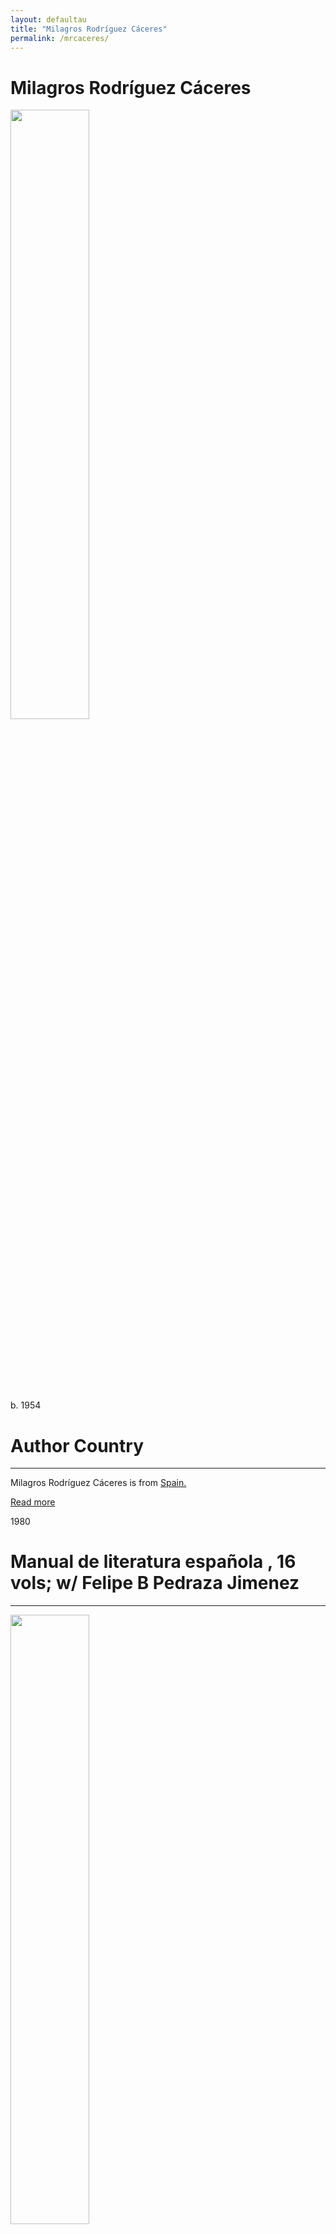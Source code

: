 ```yaml
---
layout: defaultau
title: "Milagros Rodríguez Cáceres"
permalink: /mrcaceres/
---
```

<!-- partial:index.partial.html -->
<div class="content">
     <h1>Milagros Rodríguez Cáceres</h1>
    <div class="quote">
        <div><img src="https://cultura.ellugardelamancha.es/wp-content/uploads/2019/02/Milagros-rodriguez-bachiller-400x354.jpg" height="50%" width = "50%" class="logo"></div>
    </div>
    <div class="timeline">
        <div style="padding-bottom:100px;"></div>
        <div class="block">
             <div class="date right"><p class="right"> b. 1954 </p></div>
            <div class="dot"></div>
            <div class="left first">
            <div class="author_country">
                <h1>Author Country</h1><hr>
          <div class="aclocation">  <p>Milagros Rodríguez Cáceres is from <a href="{{ site.baseurl }}/2">Spain.</a></p></div>
              <div class="acreadmore">  <a href="https://es.wikipedia.org/wiki/Milagros_Rodr%C3%ADguez_C%C3%A1ceres" target="_blank">Read more</a></div>
            </div>
            </div>
        <div class="block">
            <div class="date left"><p class="left">1980</p></div>
            <div class="dot"></div>
            <div class="right">
                <h1>Manual de literatura española , 16 vols; w/ Felipe B Pedraza Jimenez</h1><hr>
                <p><img src="https://m.media-amazon.com/images/I/51i03wNtCyL._SX320_BO1,204,203,200_.jpg" height="50%" width = "50%"></p>
                <p>
                Language: Spanish<br/>
                Publisher: Cénlit Ediciones<br/>
                Pub_location: Tafalla, Spain<br/>
                Genre: Anthology<br/>
                Length: 848<br/>                   </p>
            </div>
        </div>
       <div class="block">
            <div class="date right"><p class="right">1993</p></div>
            <div class="dot"></div>
            <div class="left">
                <h1>As Editor: La Ciudad de la Niebla by Pío Baroja</h1><hr>
                <p><img src="https://www.catalegbiblioteques.ad/img_cache/9755c076cab90cc42c6642923a1d3a33.png" height="50%" width = "50%"></p>
                <p>
                Language: Spanish<br/>
                Publisher: Editorial Bruño<br/>
                Pub_location: Madrid, Spain<br/>
                Genre: <br/>
                Length: 352<br/>                   </p>
            </div>
        </div>
       <div class="block">
            <div class="date left"><p class="left">1997</p></div>
            <div class="dot"></div>
            <div class="right">
                <h1>Las épocas de la literatura española w/ Felipe B Pedraza Jimenez</h1><hr>
                <p><img src="https://m.media-amazon.com/images/I/81rln1VRcdL._AC_UF1000,1000_QL80_.jpg" height="50%" width = "50%"></p>
                <p>
                Language: Spanish<br/>
                Publisher: Ed. Ariel<br/>
                Pub_location: Barcelona, Spain<br/>
                Genre: <br/>
                Length: 416<br/>                   </p>
            </div>
        </div>
       <div class="block">
            <div class="date right"><p class="right">1998</p></div>
            <div class="dot"></div>
            <div class="left">
                <h1>As editor: La vida de Lazarillo de Tormes</h1><hr>
                <p><img src="https://cloud10.todocoleccion.online/libros-segunda-mano-literatura/tc/2019/07/14/21/171269144_tcimg_45F90025.webp" height="50%" width = "50%"></p>
                <p>
                Language: Spanish<br/>
                Publisher: Editorial Bruño<br/>
                Pub_location: Madrid, Spain<br/>
                Genre: <br/>
                Length: 187<br/>                   </p>
            </div>
        </div><div class="block">
            <div class="date left"><p class="left">1999</p></div>
            <div class="dot"></div>
            <div class="right">
                <h1>As editor: Niebla by Miguel de Unamuno</h1><hr>
                <p><img src="https://cloud10.todocoleccion.online/libros-segunda-mano-literatura/tc/2022/03/29/17/328068873.webp" height="50%" width = "50%"></p>
                <p>
                Language: Spanish<br/>
                Publisher: Editorial Bruño<br/>
                Pub_location: Madrid, Spain<br/>
                Genre: <br/>
                Length: 331<br/>                   </p>
            </div>
        </div>
<div class="block">
            <div class="date right"><p class="right">1999</p></div>
            <div class="dot"></div>
            <div class="left">
                <h1>Literatura española. Historia y textos 1.: Edad Media - Prerrenacimiento - Renacimiento w/ Felipe Blas Pedraza Jiménez</h1><hr>
                <p><img src="https://m.media-amazon.com/images/I/51aBEM4LadL._SX316_BO1,204,203,200_.jpg" height="50%" width = "50%"></p>
                <p>
                Language: Spanish<br/>
                Publisher: Editorial Octaedro<br/>
                Pub_location: Barcelona, Spain<br/>
                Genre: <br/>
                Length: 272<br/>                   </p>
            </div>
        </div>
<div class="block">
            <div class="date left"><p class="left">2000</p></div>
            <div class="dot"></div>
            <div class="right">
                <h1>Historia esenciale de la literatura española e hispanoamericana w/ Felipe B Pedraza Jimenez</h1><hr>
                <p><img src="https://m.media-amazon.com/images/I/41Q+OZoGrXL._SX304_BO1,204,203,200_.jpg" height="50%" width = "50%"></p>
                <p>
                Language: Spanish<br/>
                Publisher: Edaf<br/>
                Pub_location: Madrid, Spain<br/>
                Genre: <br/>
                Length: 784<br/>                   </p>
            </div>
        </div>
<div class="block">
            <div class="date right"><p class="right">2001</p></div>
            <div class="dot"></div>
            <div class="left">
                <h1>As Editor: La vida es Sueño by Pedro Calderón de la Barca</h1><hr>
                <p><img src="https://m.media-amazon.com/images/I/41KfM6St1rL._SX330_BO1,204,203,200_.jpg" height="50%" width = "50%"></p>
                <p>
                Language: Spanish<br/>
                Publisher: Editorial Octahedro<br/>
                Pub_location: Barcelona, Spain<br/>
                Genre: <br/>
                Length: 224<br/>                   </p>
            </div>
        </div>       
<div class="block">
            <div class="date left"><p class="left">2001</p></div>
            <div class="dot"></div>
            <div class="right">
                <h1>As Editor: La vida del Buscón by Francisco de Quevedo</h1><hr>
                <p><img src="https://m.media-amazon.com/images/I/41PMEwRvULL._SX318_BO1,204,203,200_.jpg" height="50%" width = "50%"></p>
                <p>
                Language: Spanish<br/>
                Publisher: Editorial Octahedro<br/>
                Pub_location: Barcelona, Spain<br/>
                Genre: <br/>
                Length: 228<br/>                   </p>
            </div>
        </div>
<div class="block">
            <div class="date right"><p class="right">2002</p></div>
            <div class="dot"></div>
            <div class="left">
                <h1>Poesía de los Siglos de Oro w/ Felipe B Pedraza Jimenez</h1><hr>
                <p><img src="https://m.media-amazon.com/images/I/41NODxhT04L.jpg" height="50%" width = "50%"></p>
                <p>
                Language: Spanish<br/>
                Publisher: Área<br/>
                Pub_location: Barcelona, Spain<br/>
                Genre: <br/>
                Length: 305<br/>                   </p>
            </div>
        </div>       
<div class="block">
            <div class="date left"><p class="left">2005</p></div>
            <div class="dot"></div>
            <div class="right">
                <h1>As Editor w/ Felipe B Pedraza Jimenez: Donde hay agravios no hay celos. Abrir el ojo by Francisco de Rojas Zorrilla</h1><hr>
                <p><img src="https://m.media-amazon.com/images/I/51slFCNbmxL._SX300_BO1,204,203,200_.jpg" height="50%" width = "50%"></p>
                <p>
                Language: Spanish<br/>
                Publisher: Editorial Castalia<br/>
                Pub_location: Madrid, Spain<br/>
                Genre: <br/>
                Length: 489<br/>                   </p>
            </div>
        </div>
<div class="block">
            <div class="date right"><p class="right">2005</p></div>
            <div class="dot"></div>
            <div class="left">
                <h1>Don Quijote de la Mancha I. w/ Felipe Pedraza, Ed. by Miguel de Cervantes</h1><hr>
                <p><img src="https://pictures.abebooks.com/isbn/9788423670345-us.jpg" height="50%" width = "50%"></p>
                <p>
                Language: Spanish<br/>
                Publisher: Ciudad Real<br/>
                Pub_location: Barcelona, Spain<br/>
                Genre: <br/>
                Length: 708<br/>                   </p>
            </div>
        </div>       
<div class="block">
            <div class="date left"><p class="left">2011</p></div>
            <div class="dot"></div>
            <div class="right">
                <h1>Don Quijote de la Mancha II.</h1><hr>
                <p><img src="https://m.media-amazon.com/images/I/41wCS0hsmsL._SY291_BO1,204,203,200_QL40_FMwebp_.jpg" height="50%" width = "50%"></p>
                <p>
                Language: Spanish<br/>
                Publisher: Edaf<br/>
                Pub_location: Madrid, Spain<br/>
                Genre: <br/>
                Length: 1056<br/>                   </p>
            </div>
        </div>
<div class="block">
            <div class="date right"><p class="right">2014</p></div>
            <div class="dot"></div>
            <div class="left">
                <h1>As Editor with Felipe B. Pedraza Jiménez: de Segundo tomo de El ingenioso hidalgo don Quijote de La Mancha</h1><hr>
                <p><img src="https://www.troa.es/imagenes_grandes/9788477/978847789309.JPG" height="50%" width = "50%"></p>
                <p>
                Language: Spanish<br/>
                Publisher: Linkgua<br/>
                Pub_location: Barcelona, Spain<br/>
                Genre: <br/>
                Length: 571-577<br/>                   </p>
            </div>
        </div>
<!-- partial -->
<script src='https://cdnjs.cloudflare.com/ajax/libs/jquery/3.1.1/jquery.min.js'></script><script  src="{{ site.baseurl }}/assets/js/authorscript.js"></script>
